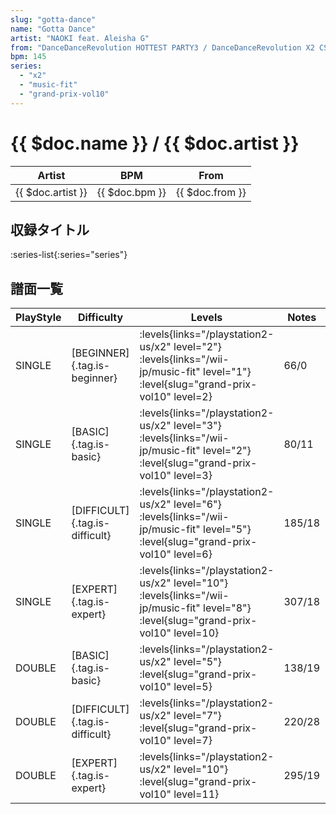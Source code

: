 ```yaml
---
slug: "gotta-dance"
name: "Gotta Dance"
artist: "NAOKI feat. Aleisha G"
from: "DanceDanceRevolution HOTTEST PARTY3 / DanceDanceRevolution X2 CS"
bpm: 145
series:
  - "x2"
  - "music-fit"
  - "grand-prix-vol10"
---
```


# {{ $doc.name }} / {{ $doc.artist }}

|Artist|BPM|From|
|------|---|----|
|{{ $doc.artist }}|{{ $doc.bpm }}|{{ $doc.from }}|

## 収録タイトル

:series-list{:series="series"}

## 譜面一覧

|PlayStyle|Difficulty|Levels|Notes|Movie|
|---------|----------|------|-----|-----|
|SINGLE|[BEGINNER]{.tag.is-beginner}|<div class="field is-grouped is-grouped-multiline"> :levels{links="/playstation2-us/x2" level="2"} :levels{links="/wii-jp/music-fit" level="1"} :level{slug="grand-prix-vol10" level=2}</div>|66/0||
|SINGLE|[BASIC]{.tag.is-basic}|<div class="field is-grouped is-grouped-multiline"> :levels{links="/playstation2-us/x2" level="3"} :levels{links="/wii-jp/music-fit" level="2"} :level{slug="grand-prix-vol10" level=3}</div>|80/11||
|SINGLE|[DIFFICULT]{.tag.is-difficult}|<div class="field is-grouped is-grouped-multiline"> :levels{links="/playstation2-us/x2" level="6"} :levels{links="/wii-jp/music-fit" level="5"} :level{slug="grand-prix-vol10" level=6}</div>|185/18||
|SINGLE|[EXPERT]{.tag.is-expert}|<div class="field is-grouped is-grouped-multiline"> :levels{links="/playstation2-us/x2" level="10"} :levels{links="/wii-jp/music-fit" level="8"} :level{slug="grand-prix-vol10" level=10}</div>|307/18||
|DOUBLE|[BASIC]{.tag.is-basic}|<div class="field is-grouped is-grouped-multiline"> :levels{links="/playstation2-us/x2" level="5"} :level{slug="grand-prix-vol10" level=5}</div>|138/19||
|DOUBLE|[DIFFICULT]{.tag.is-difficult}|<div class="field is-grouped is-grouped-multiline"> :levels{links="/playstation2-us/x2" level="7"} :level{slug="grand-prix-vol10" level=7}</div>|220/28||
|DOUBLE|[EXPERT]{.tag.is-expert}|<div class="field is-grouped is-grouped-multiline"> :levels{links="/playstation2-us/x2" level="10"} :level{slug="grand-prix-vol10" level=11}</div>|295/19||
